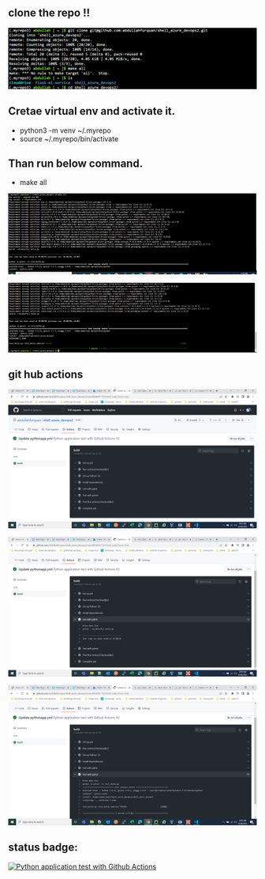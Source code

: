 ## clone the repo !!


![alt text](https://github.com/abdullahfurquan/starter_file/blob/main/4_project_clone.PNG)



## Cretae virtual env and activate it. 
* python3 -m venv ~/.myrepo
* source ~/.myrepo/bin/activate
 
## Than run below command.
* make all

![alt text](https://github.com/abdullahfurquan/starter_file/blob/main/4_make_all.PNG)


![alt text](https://github.com/abdullahfurquan/starter_file/blob/main/4_make_all_b.PNG)


## git hub actions 

![alt text](https://github.com/abdullahfurquan/starter_file/blob/main/5_github_actions1.PNG)



![alt text](https://github.com/abdullahfurquan/starter_file/blob/main/5_githb_acttions2.PNG )



![alt text](https://github.com/abdullahfurquan/starter_file/blob/main/5_githhub_actions3.PNG)



## status badge:
[![Python application test with Github Actions](https://github.com/abdullahfurquan/shell_azure_devops2/actions/workflows/pythonapp.yml/badge.svg)](https://github.com/abdullahfurquan/shell_azure_devops2/actions/workflows/pythonapp.yml)


